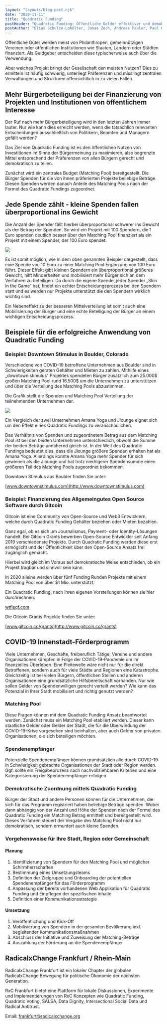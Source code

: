 ```yaml
---
layout: "layouts/blog-post.njk"
date: "2020-11-11"
title: "Quadratic Funding"
postHeader: "Quadratic Funding: Öffentliche Gelder effektiver und demokratisch gesteuert bereitstellen"
postAuthor: "Elias Schulze-Lohölter, Jonas Zech, Andreas Fauler, Paul Goller"
---
```


Öffentliche Güter werden meist von Philanthropen, gemeinnützigen Vereinen oder öffentlichen Institutionen wie Staaten, Ländern oder Städten finanziert. Als Geldgeber entscheiden diese typischerweise auch über die Verwendung.

Aber welches Projekt bringt der Gesellschaft den meisten Nutzen? Dies zu ermitteln ist häufig schwierig, unterliegt Präferenzen und misslingt zentralen Verwaltungen und Strukturen offensichtlich in zu vielen Fällen.

## Mehr Bürgerbeteiligung bei der Finanzierung von Projekten und Institutionen von öffentlichem Interesse

Der Ruf nach mehr Bürgerbeteiligung wird in den letzten Jahren immer lauter. Nur wie kann dies erreicht werden, wenn die tatsächlich relevanten Entscheidungen ausschließlich von Politikern, Beamten und Managern gefällt werden?

Das Ziel von Quadratic Funding ist es den öffentlichen Nutzen von Investitionen im Sinne der Bürgermeinung zu maximieren, also begrenzte Mittel entsprechend der Präferenzen von allen Bürgern gerecht und demokratisch zu teilen.

Zunächst wird ein zentrales Budget (Matching Pool) bereitgestellt. Die Bürger Spenden für die von ihnen präferierten Projekte beliebige Beträge. Diesen Spenden werden danach Anteile des Matching Pools nach der Formel des Quadratic Fundings zugeordnet.

## Jede Spende zählt - kleine Spenden fallen überproportional ins Gewicht

Die Anzahl der Spender fällt hierbei überproportional schwerer ins Gewicht als der Betrag der Spenden. So wird ein Projekt mit 100 Spendern, die 1 Euro spenden deutlich besser über den Matching Pool finanziert als ein Projekt mit einem Spender, der 100 Euro spendet.

![](/images/blog/qf-anzahl-der-spender.png)

Es ist somit möglich, wie in dem oben genannten Beispiel dargestellt, dass eine Spende von 10 Euro zu einer Matching Pool Ergänzung von 100 Euro führt. Dieser Effekt gibt kleinen Spendern ein überproportional größeres Gewicht, hilft Minderheiten und mobilisiert mehr Bürger sich an dem Verfahren zu beteiligen. Da durch die eigene Spende, jeder Spender „Skin in the Game“ hat, findet ein echter Entscheidungsprozess bei den Spendern statt und es werden nur Projekte unterstützt die den Spendern wirklich wichtig sind.

Ein Nebeneffekt zu der besseren Mittelverteilung ist somit auch eine Mobilisierung der Bürger und eine echte Beteiligung der Bürger an einem wichtigen Entscheidungsprozess.

## Beispiele für die erfolgreiche Anwendung von Quadratic Funding

### Beispiel: Downtown Stimulus in Boulder, Colorado

Verschiedene von COVID-19 betroffene Unternehmen aus Boulder sind in Schwierigkeiten geraten Gehälter und Mieten zu zahlen. Mithilfe eines „downtown stimulus“ Projektes spendeten Bürger zusätzlich zum 25.000$ großen Matching Pool rund 16.500$ um die Unternehmen zu unterstützen und über die Verteilung des Matching Pools abzustimmen.

Die Grafik stellt die Spenden und Matching Pool Verteilung der teilnehmenden Unternehmen dar.

![](/images/blog/downtown-stimulus-qf.png)

Ein Vergleich der zwei Unternehmen Amana Yoga und Jlounge eignet sich um den Effekt eines Quadratic Fundings zu veranschaulichen.

Das Verhältnis von Spenden und zugeordnetem Betrag aus dem Matching Pool ist bei den beiden Unternehmen unterschiedlich, obwohl die Summe der beiden Beträge annähernd gleich ist. In der Welt des Quadratic Fundings bedeutet dies, dass die Jlounge größere Spenden erhalten hat als Amana Yoga. Allerdings konnte Amana Yoga mehr Spender für sich gewinnen als die Jlounge und hat trotz niedrigerer Spendensumme einen größeren Teil des Matching Pools zugeordnet bekommen.

Downtown Stimulus aus Boulder finden Sie unter:

[www.downtownstimulus.com](http://www.downtownstimulus.com)

### Beispiel: Finanzierung des Allgemeingutes Open Source Software durch Gitcoin

Gitcoin ist eine Community von Open-Source und Web3 Entwicklern, welche durch Quadratic Funding Gehälter beziehen oder Mieten bezahlen.

Ganz egal, ob es sich um Journalismus, Payment- oder Identity-Lösungen handelt. Bei Gitcoin Grants bewerben Open-Source Entwickler seit Anfang 2019 verschiedenste Projekte. Durch Quadratic Funding werden diese erst ermöglicht und der Öffentlichkeit über den Open-Source Ansatz frei zugänglich gemacht.

Hierbei wird gleich im Voraus auf demokratische Weise entschieden, ob ein Projekt tragbar und sinnvoll sein kann.

In 2020 alleine werden über fünf Funding Runden Projekte mit einem Matching Pool von über \$1 Mio. unterstützt.

Ein Quadratic Funding, nach Ihren eigenen Vorstellungen können sie hier durchrechnen:

[wtfisqf.com](http://wtfisqf.com)

Die Gitcoin Grants Projekte finden Sie unter:

[www.gitcoin.co/grants](http://www.gitcoin.co/grants)

## COVID-19 Innenstadt-Förderprogramm

Viele Unternehmen, Geschäfte, freiberuflich Tätige, Vereine und andere Organisationen kämpfen in Folge der COVID-19-Pandemie um ihr finanzielles Überleben. Eine Pleitewelle wäre nicht nur für die direkt Betroffenen, sondern auch für viele Städte und Regionen eine Katastrophe. Gleichzeitig ist bei vielen Bürgern, öffentlichen Stellen und anderen Organisationen eine grundsätzliche Hilfsbereitschaft vorhanden. Nur wie sollen Gelder von Spendenwilligen gerecht verteilt werden? Wie kann das Potenzial in Ihrer Stadt mobilisiert und richtig genutzt werden?

### Matching Pool

Diese Fragen können mit dem Quadratic Funding Ansatz beantwortet werden. Zunächst muss ein Matching Pool etabliert werden. Dieser kann staatliche Gelder oder Gelder der Stadt, die für die Überwindung der COVID-19-Krise vorgesehen sind beinhalten, aber auch Gelder von privaten Organisationen, die sich beteiligen möchten.

### Spendenempfänger

Potenzielle Spendenempfänger können grundsätzlich alle durch COVID-19 in Schwierigkeit gebrachte Organisationen der Stadt oder Region werden. Ggf. sollte ein Freigabeprozess nach nachvollziehbaren Kriterien und eine Kategorisierung der Spendenempfänger erfolgen.

### Demokratische Zuordnung mittels Quadratic Funding

Bürger der Stadt und andere Personen können für die Unternehmen, die sich für das Programm registriert haben beliebige Beträge spenden. Wobei dann abhängig von der Anzahl und Höhe der Spenden nach der Formel des Quadratic Funding ein Matching Betrag ermittelt und bereitgestellt wird. Dieses Verfahren steuert der Vergabe des Matching Pool nicht nur demokratisch, sondern ermuntert auch kleine Spenden.

### Vorgehensweise für Ihre Stadt, Region oder Gemeinschaft

#### Planung

1. Identifizierung von Spendern für den Matching Pool und möglicher Schirmherrschaften
2. Bestimmung eines Umsetzungsteams
3. Definition der Zielgruppe und Onboarding der potentiellen Spendenempfänger für das Förderprogramm
4. Anpassung der bereits vorhandenen Web Applikation für Quadratic Funding und Einpflegen der spezifischen Inhalte
5. Definition einer Kommunikationsstrategie

#### Umsetzung

1. Veröffentlichung und Kick-Off
2. Mobilisierung von Spendern in der gesamten Bevölkerung inkl. begleitender Kommunikationsmaßnahmen
3. Abschluss der Initiative und Zuweisung der Matching-Beträge
4. Auszahlung der Förderung an die Spendenempfänger

## RadicalxChange Frankfurt / Rhein-Main

RadicalxChange Frankfurt ist ein lokaler Chapter der globalen RadicalxChange Bewegung für politische Ökonomie der nächsten Generation.

RxC Frankfurt bietet eine Plattform für lokale Diskussionen, Experimente und Implementierungen von RxC Konzepten wie Quadratic Funding, Quadratic Voting, SALSA, Data Dignity, Intersectional Social Data und Radical Antitrust.

Email: frankfurt@radicalxchange.org
